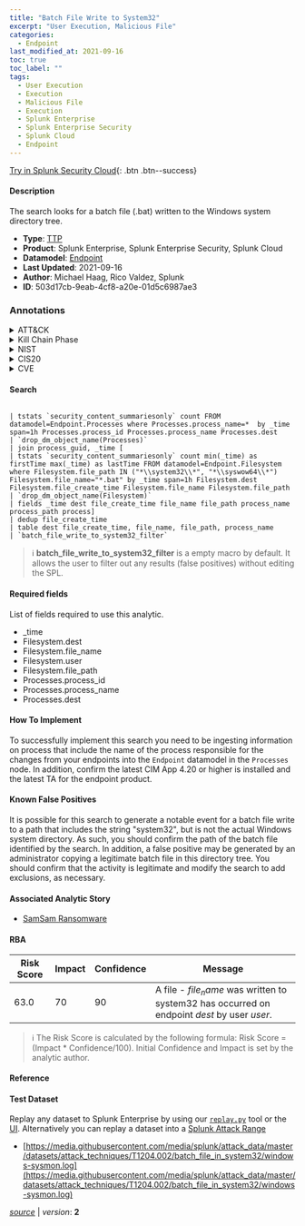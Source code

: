 ```yaml
---
title: "Batch File Write to System32"
excerpt: "User Execution, Malicious File"
categories:
  - Endpoint
last_modified_at: 2021-09-16
toc: true
toc_label: ""
tags:
  - User Execution
  - Execution
  - Malicious File
  - Execution
  - Splunk Enterprise
  - Splunk Enterprise Security
  - Splunk Cloud
  - Endpoint
---
```




[Try in Splunk Security Cloud](https://www.splunk.com/en_us/cyber-security.html){: .btn .btn--success}

#### Description

The search looks for a batch file (.bat) written to the Windows system directory tree.

- **Type**: [TTP](https://github.com/splunk/security_content/wiki/Detection-Analytic-Types)
- **Product**: Splunk Enterprise, Splunk Enterprise Security, Splunk Cloud
- **Datamodel**: [Endpoint](https://docs.splunk.com/Documentation/CIM/latest/User/Endpoint)
- **Last Updated**: 2021-09-16
- **Author**: Michael Haag, Rico Valdez, Splunk
- **ID**: 503d17cb-9eab-4cf8-a20e-01d5c6987ae3

### Annotations
<details>
  <summary>ATT&CK</summary>

<div markdown="1">

#### [ATT&CK](https://attack.mitre.org/)

| ID          | Technique   | Tactic         |
| ----------- | ----------- |--------------- |
| [T1204](https://attack.mitre.org/techniques/T1204/) | User Execution | Execution |

| [T1204.002](https://attack.mitre.org/techniques/T1204/002/) | Malicious File | Execution |

</div>
</details>


<details>
  <summary>Kill Chain Phase</summary>

<div markdown="1">

* Delivery


</div>
</details>


<details>
  <summary>NIST</summary>

<div markdown="1">

* PR.PT
* DE.CM



</div>
</details>

<details>
  <summary>CIS20</summary>

<div markdown="1">

* CIS 8



</div>
</details>

<details>
  <summary>CVE</summary>

<div markdown="1">


</div>
</details>


#### Search

```

| tstats `security_content_summariesonly` count FROM datamodel=Endpoint.Processes where Processes.process_name=*  by _time span=1h Processes.process_id Processes.process_name Processes.dest 
| `drop_dm_object_name(Processes)` 
| join process_guid, _time [
| tstats `security_content_summariesonly` count min(_time) as firstTime max(_time) as lastTime FROM datamodel=Endpoint.Filesystem where Filesystem.file_path IN ("*\\system32\\*", "*\\syswow64\\*") Filesystem.file_name="*.bat" by _time span=1h Filesystem.dest Filesystem.file_create_time Filesystem.file_name Filesystem.file_path 
| `drop_dm_object_name(Filesystem)` 
| fields _time dest file_create_time file_name file_path process_name process_path process] 
| dedup file_create_time 
| table dest file_create_time, file_name, file_path, process_name  
| `batch_file_write_to_system32_filter`
```

> :information_source:
> **batch_file_write_to_system32_filter** is a empty macro by default. It allows the user to filter out any results (false positives) without editing the SPL.



#### Required fields
List of fields required to use this analytic.
* _time
* Filesystem.dest
* Filesystem.file_name
* Filesystem.user
* Filesystem.file_path
* Processes.process_id
* Processes.process_name
* Processes.dest



#### How To Implement
To successfully implement this search you need to be ingesting information on process that include the name of the process responsible for the changes from your endpoints into the `Endpoint` datamodel in the `Processes` node. In addition, confirm the latest CIM App 4.20 or higher is installed and the latest TA for the endpoint product.
#### Known False Positives
It is possible for this search to generate a notable event for a batch file write to a path that includes the string &#34;system32&#34;, but is not the actual Windows system directory. As such, you should confirm the path of the batch file identified by the search. In addition, a false positive may be generated by an administrator copying a legitimate batch file in this directory tree. You should confirm that the activity is legitimate and modify the search to add exclusions, as necessary.

#### Associated Analytic Story
* [SamSam Ransomware](/stories/samsam_ransomware)




#### RBA

| Risk Score  | Impact      | Confidence   | Message      |
| ----------- | ----------- |--------------|--------------|
| 63.0 | 70 | 90 | A file - $file_name$ was written to system32 has occurred on endpoint $dest$ by user $user$. |


> :information_source:
> The Risk Score is calculated by the following formula: Risk Score = (Impact * Confidence/100). Initial Confidence and Impact is set by the analytic author.


#### Reference


#### Test Dataset
Replay any dataset to Splunk Enterprise by using our [`replay.py`](https://github.com/splunk/attack_data#using-replaypy) tool or the [UI](https://github.com/splunk/attack_data#using-ui).
Alternatively you can replay a dataset into a [Splunk Attack Range](https://github.com/splunk/attack_range#replay-dumps-into-attack-range-splunk-server)

* [https://media.githubusercontent.com/media/splunk/attack_data/master/datasets/attack_techniques/T1204.002/batch_file_in_system32/windows-sysmon.log](https://media.githubusercontent.com/media/splunk/attack_data/master/datasets/attack_techniques/T1204.002/batch_file_in_system32/windows-sysmon.log)



[*source*](https://github.com/splunk/security_content/tree/develop/detections/endpoint/batch_file_write_to_system32.yml) \| *version*: **2**